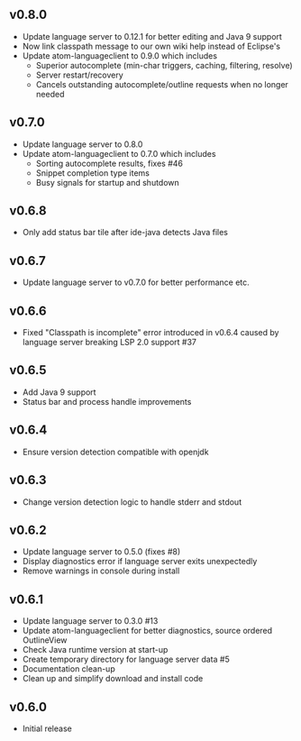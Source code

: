 ## v0.8.0

- Update language server to 0.12.1 for better editing and Java 9 support
- Now link classpath message to our own wiki help instead of Eclipse's
- Update atom-languageclient to 0.9.0 which includes
  - Superior autocomplete (min-char triggers, caching, filtering, resolve)
  - Server restart/recovery
  - Cancels outstanding autocomplete/outline requests when no longer needed

## v0.7.0

- Update language server to 0.8.0
- Update atom-languageclient to 0.7.0 which includes
  - Sorting autocomplete results, fixes #46
  - Snippet completion type items
  - Busy signals for startup and shutdown

## v0.6.8

- Only add status bar tile after ide-java detects Java files

## v0.6.7

- Update language server to v0.7.0 for better performance etc.

## v0.6.6

- Fixed "Classpath is incomplete" error introduced in v0.6.4 caused by language server breaking LSP 2.0 support #37

## v0.6.5

- Add Java 9 support
- Status bar and process handle improvements

## v0.6.4

- Ensure version detection compatible with openjdk

## v0.6.3

- Change version detection logic to handle stderr and stdout

## v0.6.2

- Update language server to 0.5.0 (fixes #8)
- Display diagnostics error if language server exits unexpectedly
- Remove warnings in console during install

## v0.6.1

- Update language server to 0.3.0 #13
- Update atom-languageclient for better diagnostics, source ordered OutlineView
- Check Java runtime version at start-up
- Create temporary directory for language server data #5
- Documentation clean-up
- Clean up and simplify download and install code

## v0.6.0

- Initial release
